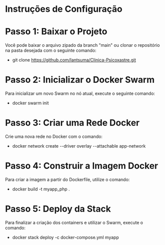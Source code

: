 # Instruções de Configuração
# Passo 1: Baixar o Projeto
Você pode baixar o arquivo zipado da branch "main" ou clonar o repositório na pasta desejada com o seguinte comando:
- git clone https://github.com/Iantsuma/Clinica-Psicoxastre.git
# Passo 2: Inicializar o Docker Swarm
Para inicializar um novo Swarm no nó atual, execute o seguinte comando:
- docker swarm init
# Passo 3: Criar uma Rede Docker
Crie uma nova rede no Docker com o comando:
- docker network create --driver overlay --attachable app-network
# Passo 4: Construir a Imagem Docker
Para criar a imagem a partir do Dockerfile, utilize o comando:
- docker build -t myapp_php .
# Passo 5: Deploy da Stack
Para finalizar a criação dos containers e utilizar o Swarm, execute o comando:
- docker stack deploy -c docker-compose.yml myapp

